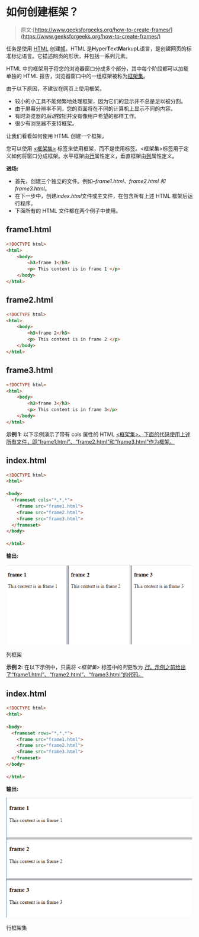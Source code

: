 # 如何创建框架？

> 原文:[https://www.geeksforgeeks.org/how-to-create-frames/](https://www.geeksforgeeks.org/how-to-create-frames/)

任务是使用 [HTML](https://www.geeksforgeeks.org/html-tutorials/) 创建[帧](https://www.geeksforgeeks.org/html-frame-tag/)。HTML 是**H**yper**T**ext**M**arkup**L**语言，是创建网页的标准标记语言。它描述网页的形状，并包括一系列元素。

HTML 中的框架用于将您的浏览器窗口分成多个部分，其中每个阶段都可以加载单独的 HTML 报告，浏览器窗口中的一组框架被称为[框架集](https://www.geeksforgeeks.org/html-frameset-tag/)。

由于以下原因，不建议在网页上使用框架。

*   较小的小工具不能频繁地处理框架，因为它们的显示并不总是足以被分割。
*   由于屏幕分辨率不同，您的页面将在不同的计算机上显示不同的内容。
*   有时浏览器的*后退*按钮并没有像用户希望的那样工作。
*   很少有浏览器不支持框架。

让我们看看如何使用 HTML 创建一个框架。

您可以使用 [<框架集>](https://www.geeksforgeeks.org/html-frameset-tag/) 标签来使用框架，而不是使用标签。<框架集>标签用于定义如何将窗口分成框架。水平框架由[行](https://www.geeksforgeeks.org/html-frameset-rows-attribute/)属性定义，垂直框架由[列](https://www.geeksforgeeks.org/html-frameset-cols-attribute/)属性定义。

**进场:**

*   首先，创建三个独立的文件。例如–*frame1.html、frame2.html 和 frame3.html*。
*   在下一步中，创建*index.html*文件或主文件，在包含所有上述 HTML 框架后运行程序。
*   下面所有的 HTML 文件都在两个例子中使用。

## frame1.html

```html
<!DOCTYPE html>
<html>
    <body>     
        <h3>frame 1</h3>
        <p> This content is in frame 1 </p>
    </body>
</html>
```

## frame2.html

```html
<!DOCTYPE html>
<html>
    <body>     
        <h3>frame 2</h3>
        <p> This content is in frame 2 </p>
    </body>
</html>
```

## frame3.html

```html
<!DOCTYPE html>
<html>
    <body>     
        <h3>frame 3</h3>
        <p> This content is in frame 3</p>
    </body>
</html>
```

**示例 1:** 以下示例演示了带有 cols 属性的 HTML [<框架集>。下面的代码使用上述所有文件，即“frame1.html”、“frame2.html”和“frame3.html”作为框架。](https://www.geeksforgeeks.org/html-frameset-cols-attribute/)

## index.html

```html
<!DOCTYPE html> 
<html>

<body>
  <frameset cols="*,*,*">
    <frame src="frame1.html"> 
    <frame src="frame2.html">
    <frame src="frame3.html">
  </frameset> 
</body>

</html>
```

**输出:**

![](img/fd8922c139316e2a1d89e2f0936c6866.png)

列框架

**示例 2:** 在以下示例中，只需将 *<框架集>* 标签中的*列*更改为 [*行*。示例之前给出了“frame1.html”、“frame2.html”、“frame3.html”的代码。](https://www.geeksforgeeks.org/html-frameset-rows-attribute/)

## index.html

```html
<!DOCTYPE html> 
<html>

<body>
  <frameset rows="*,*,*">
    <frame src="frame1.html"> 
    <frame src="frame2.html">
    <frame src="frame3.html">
  </frameset> 
</body>

</html>
```

**输出:**

![](img/e3c8fe3ef18527ce0f740f9a7eb9bf5c.png)

行框架集